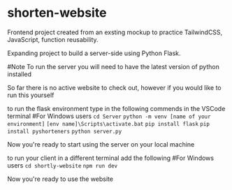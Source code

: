 # shorten-website
Frontend project created from an exsting mockup to practice TailwindCSS, JavaScript, function reusability.

Expanding project to build a server-side using Python Flask.

#Note
To run the server you will need to have the latest version of python installed

So far there is no active website to check out, however if you would like to run this yourself

to run the flask environment type in the following commends in the VSCode terminal
#For Windows users
`cd Server`
`python -m venv [name of your environment]`
`[env name]\Scripts\activate.bat`
`pip install flask`
`pip install pyshorteners`
`python server.py`

Now you're ready to start using the server on your local machine

to run your client in a different terminal add the following
#For Windows users
`cd shortly-website`
`npm run dev`

Now you're ready to use the website

